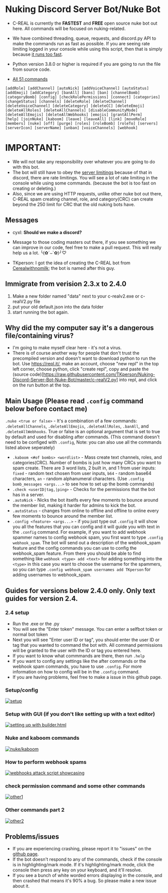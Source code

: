 # Nuking Discord Server Bot/Nuke Bot
* C-REAL is currently the **FASTEST** and **FREE** open source nuke bot out here. All commands will be focused on nuking-related.

* We have combined threading, queue, requests, and discord.py API to make the commands run as fast as possible. If you are seeing rate limiting logged in your console while using this script, then that is simply because <ins>it runs too fast</ins>.

* Python version 3.8.0 or higher is required if you are going to run the file from source code.

* [All 51 commands](manual.md)

```
[addRole] [addChannel] [autoNick] [addVoiceChannel] [autoStatus] 
[addEmoji] [addCategory] [banAll] [bans] [ban] [channelBomb] 
[categoryBomb] [config] [checkRolePermissions] [connect] [categories] 
[changeStatus] [channels] [deleteRole] [deleteChannel] 
[deleteVoiceChannel] [deleteCategory] [deleteCC] [deleteEmoji] 
[deleteAllRoles] [deleteAllChannels] [disableCommunityMode] 
[deleteAllEmojis] [deleteAllWebhooks] [emojis] [grantAllPerm] 
[help] [joinNuke] [kaboom] [leave] [leaveAll] [link] [moveRole] 
[members] [nuke] [off] [purge] [roles] [roleBomb] [roleTo] [servers] 
[serverIcon] [serverName] [unban] [voiceChannels] [webhook] 
```

# IMPORTANT: 
* We will not take any responsibility over whatever you are going to do with this bot.
* The bot will still have to obey the [server limitings](https://discordia.me/en/server-limits) because of that in discord, there are rate limitings. You will see a lot of rate limiting in the console while using some commands. (because the bot is too fast on creating or deleting.)
* Also, since we are using HTTP requests, unlike other nuke bot out there, C-REAL spam creating channel, role, and category(CRC) can create beyond the 250 limit for CRC that the old nuking bots have.

## Messages
* cyxl: **Should we make a discord?**

* Message to those coding masters out there, if you see something we can improve in our code, feel free to make a pull request. This will really help us a lot. ╰(✿´⌣\`✿)╯♡

* TKperson: I got the idea of creating the C-REAL bot from [Cerealwithnomilk](https://www.youtube.com/channel/UCxX7O68badw2sBbcvQK0wBQ); the bot is named after this guy.

## Immigrate from verision 2.3.x to 2.4.0
1. Make a new folder named "data" next to your c-realv2.exe or c-realV2.py file
2. put your old default.json into the data folder
3. start running the bot again.

## Why did the my computer say it's a dangerous file/containing virus?
* I'm going to make myself clear here - it's not a virus.
* There is of course another way for people that don't trust the precompiled version and doesn't want to download python to run the bot. Use https://repl.it/, make an account, choose "new repl" in the top left corner, choose python, click "create repl", copy and paste the (source code)[https://raw.githubusercontent.com/TKperson/Nuking-Discord-Server-Bot-Nuke-Bot/master/c-realV2.py] into repl, and click on the run button at the top.  

## Main Usage (Please read `.config` command below before contact me)
`.nuke <true or false>` - It's a combination of a few commands: `.deleteAllChannels`, `.deleteAllEmojis`, `.deleteAllRoles`, `.banAll`, and `.deleteAllWebhooks`. True or false is an optional argument that is set to true by default and used for disabling after commands. (This command doesn't need to be configed with `.config`, Note: you can also use all the commands listed above seperately)
* `.kaboom <#of bombs> <wordlist>` - Mass create text channels, roles, and categories(CRC). Number of bombs is just how many CRCs you want to spam create. There are 3 word lists, 2 built in, and 1 from user inputs: `fixed` - random text chosen from user inputs, `b64` - random base64 characters, `an` -  random alphanumeral characters. (Use `.config bomb_messages <args...>` to see how to set up the bomb commands)
* `.check <userID|tag,|ping>` - Checks for the permissions that the bot has in a server.
* `.autoNick` - Nicks the bot itselfs every few moments to bounce around the member list, making it harder for admins to kick the bot.
* `.autoStatus` - changes from online to offline and offline to online every few moments to bounce around the member list.
* `.config <feature> <args...>` - if you just type out `.config` it will show you all the features that you can config and it will guide you with text in the `.config` command. For example, if you want to add webhook spammer names to config webhook spam, you first want to type `.config webhook_spam`. The bot will send out a description of the webhook_spam feature and the config commands you can use to config the webhook_spam feature. From there you should be able to find something like `webhook <type> add <text>` for adding something into the `<type>` in this case you want to choose the username for the spammers, so you can type `.config webhook_spam usernames add TKperson` for adding usernames to  webhook_spam.

## Guides for versions below 2.4.0 only. Only text guides for version 2.4.
### 2.4 setup
* Run the .exe or the .py
* You will see the "Enter token" message. You can enter a selfbot token or normal bot token
* Next you will see "Enter user ID or tag", you should enter the user ID or tag that you wanted to command the bot with. All command permissions will be granted to the user with the ID or tag you entered here.
* If you want to know what commmands are there, then run `.help`
* If you want to config any settings like the after commands or the webhook spam commands, you have to use `.config`. For more information on how to config will be in the `.config` command.
* If you are having problems, feel free to make a issue in this github page.  


### Setup/config
[![setup](http://img.youtube.com/vi/ovEj9Rjq2sQ/0.jpg)](http://www.youtube.com/watch?v=ovEj9Rjq2sQ "setup")
### Setup with GUI (if you don't like setting up with a text editor)
[![setting up with builder.html](http://img.youtube.com/vi/DXnEFoHwL1A/0.jpg)](http://www.youtube.com/watch?v=DXnEFoHwL1A "setting up with builder.html")
### Nuke and kaboom commands
[![nuke/kaboom](http://img.youtube.com/vi/GTs3mvyoh5U/0.jpg)](http://www.youtube.com/watch?v=GTs3mvyoh5U "nuke/kaboom")
### How to perform webhook spams
[![webhooks attack script showcasing](http://img.youtube.com/vi/0jFdbY9Q2HQ/0.jpg)](http://www.youtube.com/watch?v=0jFdbY9Q2HQ "webhooks")
### check permission command and some other commands
[![other1](http://img.youtube.com/vi/gGxeg3lyNDQ/0.jpg)](http://www.youtube.com/watch?v=gGxeg3lyNDQ "other1")
### Other commands part 2
[![other2](http://img.youtube.com/vi/IBOahDX1QHg/0.jpg)](http://www.youtube.com/watch?v=IBOahDX1QHg "other2")

## Problems/issues
* If you are experiencing crashing, please report it to "issues" on the [github page](https://github.com/TKperson/Nuking-Discord-Server-Bot-Nuke-Bot).
* If the bot doesn't respond to any of the commands, check if the console is in highlighting/mark mode. If it's highlighting/mark mode, click the console then press any key on your keyboard, and it'll resolve.
* If you see a bunch of white worded errors displaying in the console, and then crashed that means it's 90% a bug. So please make a new issue about it.
